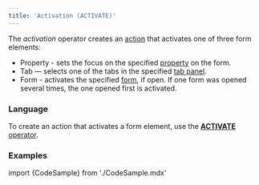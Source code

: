 ```yaml
---
title: 'Activation (ACTIVATE)'
---
```


The *activation* operator creates an [action](Actions.md) that activates one of three form elements:

-   Property - sets the focus on the specified [property](Properties.md) on the form.
-   Tab — selects one of the tabs in the specified [tab panel](Form_design.md#tab-broken).
-   Form - activates the specified [form](Forms.md), if open. If one form was opened several times, the one opened first is activated.

### Language

To create an action that activates a form element, use the [**ACTIVATE** operator](ACTIVATE_operator.md).

### Examples

import {CodeSample} from './CodeSample.mdx'

<CodeSample url="http://documentation.lsfusion.org:5000/sample?file=ActionSample&block=activate"/>

  
